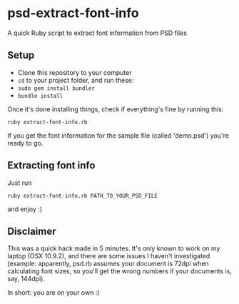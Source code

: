 psd-extract-font-info
=====================

A quick Ruby script to extract font information from PSD files

## Setup

- Clone this repository to your computer
- `cd` to your project folder, and run these:
- `sudo gem install bundler`
- `bundle install`

Once it's done installing things, check if everything's fine by running this:

`ruby extract-font-info.rb`

If you get the font information for the sample file (called 'demo.psd') you're ready to go.

## Extracting font info

Just run

`ruby extract-font-info.rb PATH_TO_YOUR_PSD_FILE`

and enjoy :)


## Disclaimer

This was a quick hack made in 5 minutes. It's only known to work on my laptop (OSX 10.9.2), and there are some issues I haven't investigated (example: apparently, psd.rb assumes your document is 72dpi when calculating font sizes, so you'll get the wrong numbers if your documents is, say, 144dpi).

In short: you are on your own :)
